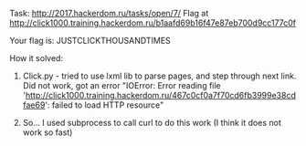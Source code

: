 Task: http://2017.hackerdom.ru/tasks/open/7/
Flag at http://click1000.training.hackerdom.ru/b1aafd69b16f47e87eb700d9cc177c0f

Your flag is: JUSTCLICKTHOUSANDTIMES


How it solved:
1) Click.py - tried to use lxml lib to parse pages, and step through next link. Did not work, got an error "IOError: Error reading file 'http://click1000.training.hackerdom.ru/467c0cf0a7f70cd6fb3999e38cdfae69': failed to load HTTP resource"

2) So... I used subprocess to call curl to do this work (I think it does not work so fast)
